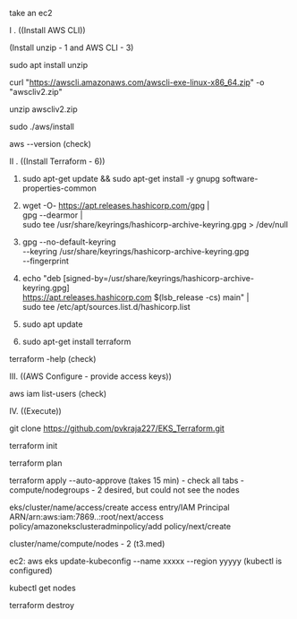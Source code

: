 take an ec2

I . ((Install AWS CLI))

(Install unzip - 1 and AWS CLI - 3)

sudo apt install unzip

curl "https://awscli.amazonaws.com/awscli-exe-linux-x86_64.zip" -o "awscliv2.zip"

unzip awscliv2.zip

sudo ./aws/install

aws --version (check)

II . ((Install Terraform - 6))

1. sudo apt-get update && sudo apt-get install -y gnupg software-properties-common

2. wget -O- https://apt.releases.hashicorp.com/gpg | \
gpg --dearmor | \
sudo tee /usr/share/keyrings/hashicorp-archive-keyring.gpg > /dev/null

3. gpg --no-default-keyring \
--keyring /usr/share/keyrings/hashicorp-archive-keyring.gpg \
--fingerprint

4. echo "deb [signed-by=/usr/share/keyrings/hashicorp-archive-keyring.gpg] \
https://apt.releases.hashicorp.com $(lsb_release -cs) main" | \
sudo tee /etc/apt/sources.list.d/hashicorp.list

5. sudo apt update

6. sudo apt-get install terraform

terraform -help (check)

III. ((AWS Configure - provide access keys))

aws iam list-users (check)

IV. ((Execute))

git clone https://github.com/pvkraja227/EKS_Terraform.git

terraform init

terraform plan

terraform apply --auto-approve (takes 15 min) - check all tabs - compute/nodegroups - 2 desired, but could not see the nodes

eks/cluster/name/access/create access entry/IAM Principal ARN/arn:aws:iam:7869..:root/next/access policy/amazoneksclusteradminpolicy/add policy/next/create

cluster/name/compute/nodes - 2 (t3.med)

ec2: aws eks update-kubeconfig --name xxxxx --region yyyyy (kubectl is configured)

kubectl get nodes

terraform destroy



